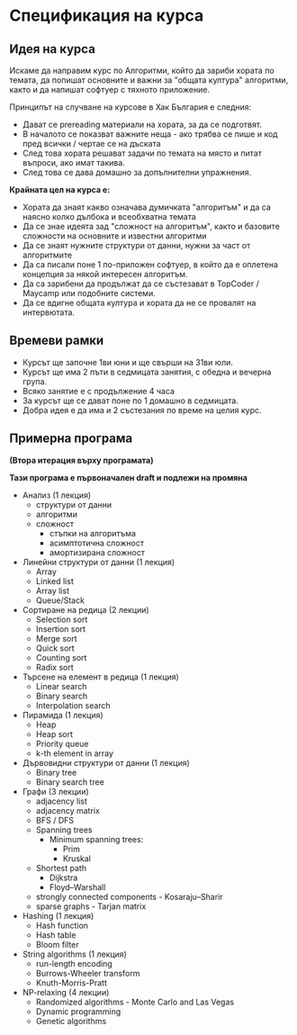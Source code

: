 # Спецификация на курса

## Идея на курса

Искаме да направим курс по Алгоритми, който да зариби хората по темата, да попишат основните и важни за "общата култура" алгоритми, както и да напишат софтуер с тяхното приложение.

Принципът на случване на курсове в Хак България е следния:

* Дават се prereading материали на хората, за да се подготвят.
* В началото се показват важните неща - ако трябва се пише и код пред всички / чертае се на дъската
* След това хората решават задачи по темата на място и питат въпроси, ако имат такива.
* След това се дава домашно за допълнителни упражнения.


**Крайната цел на курса е:**

* Хората да знаят какво означава думичката "алгоритъм" и да са наясно колко дълбока и всеобхватна темата
* Да се знае идеята зад "сложност на алгоритъм", както и базовите сложности на основните и известни алгоритми
* Да се знаят нужните структури от данни, нужни за част от алгоритмите
* Да са писали поне 1 по-приложен софтуер, в който да е оплетена концепция за някой интересен алгоритъм.
* Да са зарибени да продължат да се състезават в TopCoder / Maycamp или подобните системи.
* Да се вдигне общата култура и хората да не се провалят на интервютата.


## Времеви рамки

* Курсът ще започне 1ви юни и ще свърши на 31ви юли.
* Курсът ще има 2 пъти в седмицата занятия, с обедна и вечерна група.
* Всяко занятие е с продължение 4 часа
* За курсът ще се дават поне по 1 домашно в седмицата.
* Добра идея е да има и 2 състезания по време на целия курс.

## Примерна програма

**(Втора итерация върху програмата)**

**Тази програма е първоначален draft и подлежи на промяна**

* Анализ (1 лекция)
  * структури от данни
  * алгоритми 
  * сложност
    * стъпки на алгоритъма
    * асимптотична сложност
    * амортизирана сложност
* Линейни структури от данни (1 лекция)
  * Array
  * Linked list
  * Array list
  * Queue/Stack
* Сортиране на редица (2 лекции)
  * Selection sort
  * Insertion sort
  * Merge sort
  * Quick sort
  * Counting sort
  * Radix sort
* Търсене на елемент в редица (1 лекция)
  * Linear search
  * Binary search
  * Interpolation search
* Пирамида (1 лекция)
  * Heap
  * Heap sort
  * Priority queue
  * k-th element in array
* Дървовидни структури от данни (1 лекция)
  * Binary tree
  * Binary search tree
* Графи (3 лекции)
  * adjacency list
  * adjacency matrix
  * BFS / DFS
  * Spanning trees
  	* Minimum spanning trees:
  	  * Prim
  	  * Kruskal
  * Shortest path
    * Dijkstra
    * Floyd–Warshall
  * strongly connected components - Kosaraju–Sharir
  * sparse graphs - Tarjan matrix
* Hashing (1 лекция)
  * Hash function
  * Hash table
  * Bloom filter
* String algorithms (1 лекция)
  * run-length encoding
  * Burrows-Wheeler transform
  * Knuth-Morris-Pratt
* NP-relaxing (4 лекции)
  * Randomized algorithms - Monte Carlo and Las Vegas
  * Dynamic programming
  * Genetic algorithms
